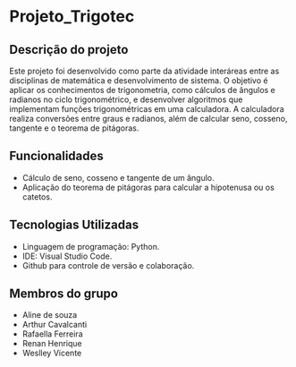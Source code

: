 # Projeto_Trigotec

## Descrição do projeto
 Este projeto foi desenvolvido como parte da atividade interáreas entre as disciplinas de matemática e desenvolvimento de sistema. O objetivo é aplicar os conhecimentos de trigonometria, como cálculos de ângulos e radianos no ciclo trigonométrico, e desenvolver algoritmos que implementam funções trigonométricas em uma calculadora. A calculadora realiza conversões entre graus e radianos, além de calcular seno, cosseno, tangente e o teorema de pitágoras.
 
 ## Funcionalidades
- Cálculo de seno, cosseno e tangente de um ângulo.
- Aplicação do teorema de pitágoras para calcular a hipotenusa ou os catetos.

## Tecnologias Utilizadas
- Linguagem de programação: Python.
- IDE: Visual Studio Code.
- Github para controle de versão e colaboração.

## Membros do grupo
- Aline de souza
- Arthur Cavalcanti
- Rafaella Ferreira
- Renan Henrique
- Weslley Vicente
